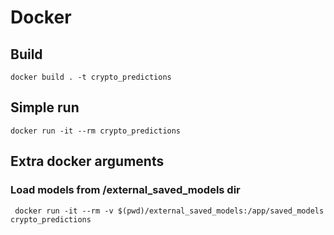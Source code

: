 # Docker

## Build
```
docker build . -t crypto_predictions
``` 

## Simple run
```
docker run -it --rm crypto_predictions
```

## Extra docker arguments
### Load models from /external_saved_models dir

```
 docker run -it --rm -v $(pwd)/external_saved_models:/app/saved_models crypto_predictions
```
